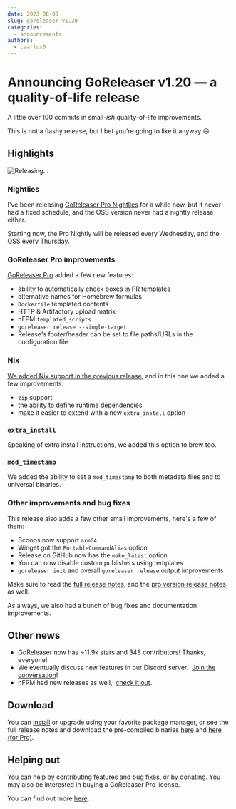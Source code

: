 ```yaml
---
date: 2023-08-09
slug: goreleaser-v1.20
categories:
  - announcements
authors:
  - caarlos0
---
```


# Announcing GoReleaser v1.20 — a quality-of-life release

A little over 100 commits in small-_ish_ quality-of-life improvements.

<!-- more -->

This is not a flashy release, but I bet you're going to like it anyway 😄

## Highlights

![Releasing...](https://carlosbecker.com/posts/goreleaser-v1.20/pic.png)

### Nightlies

I've been releasing [GoReleaser Pro Nightlies][pro-nightly] for a while now, but
it never had a fixed schedule, and the OSS version never had a nightly release
either.

Starting now, the Pro Nightly will be released every Wednesday, and the OSS
every Thursday.

[pro-nightly]: https://github.com/goreleaser/goreleaser-pro/releases/tag/nightly

### GoReleaser Pro improvements

[GoReleaser Pro][pro] added a few new features:

- ability to automatically check boxes in PR templates
- alternative names for Homebrew formulas
- `Dockerfile` templated contents
- HTTP & Artifactory upload matrix
- nFPM `templated_scripts`
- `goreleaser release --single-target`
- Release's footer/header can be set to file paths/URLs in the configuration file

### Nix

[We added Nix support in the previous release](./v1.19.md),
and in this one we added a few improvements:

- `zip` support
- the ability to define runtime dependencies
- make it easier to extend with a new `extra_install` option

### `extra_install`

Speaking of extra install instructions, we added this option to brew too.

### `mod_timestamp`

We added the ability to set a `mod_timestamp` to both metadata files and to
universal binaries.

### Other improvements and bug fixes

This release also adds a few other small improvements, here's a few of them:

- Scoops now support `arm64`
- Winget got the `PortableCommandAlias` option
- Release on GitHub now has the `make_latest` option
- You can now disable custom publishers using templates
- `goreleaser init` and overall `goreleaser release` output improvements

Make sure to read the [full release notes][oss-rel], and the
[pro version release notes][pro-rel] as well.

As always, we also had a bunch of bug fixes and documentation improvements.

## Other news

- GoReleaser now has ~11.9k stars and 348 contributors! Thanks, everyone!
- We eventually discuss new features in our Discord server. 
  [Join the conversation](https://goreleaser.com/discord)!
- nFPM had new releases as well, 
  [check it out](https://github.com/goreleaser/nfpm/releases).

## Download

You can [install][] or upgrade using your favorite package manager, or see the
full release notes and download the pre-compiled binaries [here][oss-rel] and
[here (for Pro)][pro-rel].

[install]: https://goreleaser.com/install
[pro-rel]: https://github.com/goreleaser/goreleaser-pro/releases/tag/v1.20.0-pro
[oss-rel]: https://github.com/goreleaser/goreleaser/releases/tag/v1.20.0
[pro]: https://goreleaser.com/pro

## Helping out

You can help by contributing features and bug fixes, or by donating.
You may also be interested in buying a GoReleaser Pro license.

You can find out more [here](https://goreleaser.com/sponsors/).
